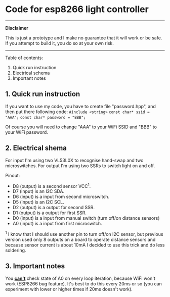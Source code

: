 <h1>
Code for esp8266 light controller
</h1>


------------

**Disclaimer**

This is just a prototype and I make no guarantee that it will work or be safe.
If you attempt to build it, you do so at your own risk.

------------

Table of contents:
1. Quick run instruction
2. Electrical schema
3. Important notes

<h2>
1. Quick run instruction
</h2>

If you want to use my code, you have to create file \"password.hpp\", and then put there following code:
`#include <string>`
`const char* ssid = "AAA";`
`const char* password = "BBB";`

Of course you will need to change \"AAA\" to your WiFi SSID and \"BBB\" to your WiFi password.

<h2>
2. Electrical shema
</h2>

For input I\'m using two VL53L0X to recognise hand-swap and two microswitches.
For output I\'m using two SSRs to switch light on and off.

Pinout:

- D8 (output) is a second sensor VCC<sup>1</sup>.
- D7 (input) is an I2C SDA.
- D6 (input) is a input from second microswitch.
- D5 (input) is an I2C SCL.
- D2 (output) is a output for second SSR.
- D1 (output) is a output for first SSR.
- D0 (input) is a input from manual switch (turn off/on distance sensors)
- A0 (input) is a input from first microswitch.

<sup>1</sup> I know that I should use another pin to turn off/on I2C sensor, but previous version used only 8 outputs on a board to operate distance sensors and because sensor current is about 10mA I decided to use this trick and do less soldering.  

<h2>
3. Important notes
</h2>

You <b><u>can\'t</u></b> check state of A0 on every loop iteration, because WiFi won\'t work (ESP8266 ~~bug~~ feature). It\'s best to do this every 20ms or so (you can experiment with lower or higher times if 20ms doesn\'t work).